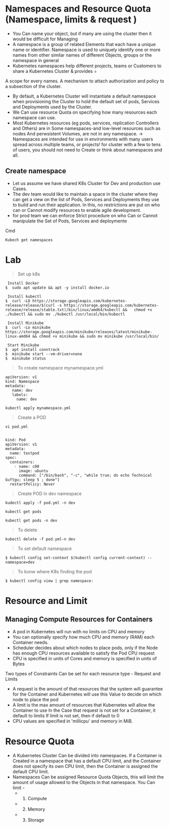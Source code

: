 # Namespaces and Resource Quota (Namespace, limits & request )

- You Can name your object, but if many are using the cluster then it would be difficult for Managing 
- A namespace is a group of related Elements that each have a unique name or identifier. Namespace is used to uniquely identify one or more names
  from other similar names of different Objects, groups or the namespace in general
-  Kubernetes namespaces help different projects, teams or Customers to share a Kubernetes Cluster & provides ÷

A scope for every names.
A mechanism to attach authorization and policy to a subsection of the cluster.


- By default, a Kubernetes Cluster will instantiate a default namespace when provisioning the Cluster to hold the default set of pods, 
  Services and Deployments used by the Cluster. 
- We Can use resource Quota on specifying how many resources each namespace can use.
- Most Kubernetes resources (eg pods, services, replication Controllers and Others) are in Some namespaces-and low-level resources
  such as nodes And perwsistent Volumes, are not in any namespace. 
→ Namespaces are intended for use in environments with many users spread across multiple teams, or projects! for cluster with a few to tens of users,
  you should not need to Create or think about namespaces and all.

## Create namespace
- Let us assume we have shared K8s Cluster for Dev and production use Cases. 
- The dev team would like to maintain a space in the cluster where they can get a view on the list of Pods, Services 
  and Deployments they use to build and run their application. In this, no restrictions are put on who can or Cannot modify resources to enable agile development. 
- for prod team we can enforce Strict procedure on who Can or Cannot manipulate the Set of Pods, Services and deploymente 

Cmd 
```
Kubech get namespaces
```


# Lab

> Set up k8s

```
 Install Docker
$  sudo apt update && apt -y install docker.io

 Install kubectl
$  curl -LO https://storage.googleapis.com/kubernetes-release/release/$(curl -s https://storage.googleapis.com/kubernetes-release/release/stable.txt)/bin/linux/amd64/kubectl &&   chmod +x ./kubectl && sudo mv ./kubectl /usr/local/bin/kubectl

 Install Minikube
$  curl -Lo minikube https://storage.googleapis.com/minikube/releases/latest/minikube-linux-amd64 && chmod +x minikube && sudo mv minikube /usr/local/bin/

 Start Minikube
$  apt install conntrack
$  minikube start --vm-driver=none
$  minikube status

```

>  To create namespace mynamespace.yml

```
apiVersion: v1
kind: Namespace
metadata:
   name: dev
   labels:
     name: dev
```

```
kubectl apply mynamespace.yml
```

> Create a POD

```
vi pod.yml


kind: Pod                              
apiVersion: v1                     
metadata:                           
  name: testpod                  
spec:                                    
  containers:                      
    - name: c00                     
      image: ubuntu              
      command: ["/bin/bash", "-c", "while true; do echo Technical Guftgu; sleep 5 ; done"]
  restartPolicy: Never       

```

> Create POD in dev namespace

```
kudectl apply -f pod.yml -n dev

kubectl get pods

kubectl get pods -n dev

```

> To delete

```
kubectl delete -f pod.yml-n dev
```

> To set default namespace

```
$ kubectl config set-context $(kubectl config current-context) --namespace=dev
```

> To konw where K8s finding the pod
```
$ kubectl config view | grep namespace:
```

# Resource and Limit

## Managing Compute Resources for Containers 

- A pod in Kubernetes will run with no limits on CPU and memory 
- You can optionally specify how much CPU and memory (RAM) each Container needs.
- Scheduler decides about which nodes to place pods, only if the Node has enough CPU resources available to satisfy the Pod CPU request
- CPU is specified in units of Cores and memory is specified in units of Bytes

Two types of Constraints Can be set for each resource type - Request and Limits 
- A request is the amount of that resources that the system will guarantee for the Container and 
  Kubernetes will use this Value to decide on which node to place the pod 
- A limit is the max amount of resources that Kubernetes will allow the Container to use In the Case that request is not set for a Container, 
  it default to limits If limit is not set, then if default to 0 
- CPU values are specified in 'millicpu' and memory in MiB.


# Resource Quota 
- A Kubernetes Cluster Can be divided into namespaces. If a Container is Created in a namespace that has a default CPU limit, and the Container does not specify its own CPU limit, then the Container is assigned the default CPU limit. 
- Namespaces Can be assigned Resource Quota Objects, this will limit the amount of usage allowed to the Objects in that namespace. You Can limit -
   - 1. Compute
   - 2. Memory
   - 3. Storage






